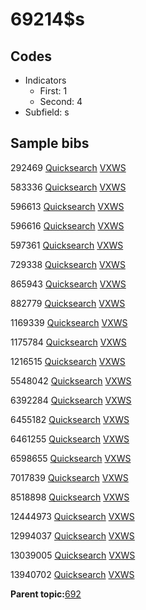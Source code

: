 # 69214$s

## Codes

-   Indicators
    -   First: 1
    -   Second: 4
-   Subfield: s

## Sample bibs

292469 [Quicksearch](https://search.library.yale.edu/catalog/292469) [VXWS](http://prodorbis.library.yale.edu:7014/vxws/GetHoldingsService?bibId=292469)

583336 [Quicksearch](https://search.library.yale.edu/catalog/583336) [VXWS](http://prodorbis.library.yale.edu:7014/vxws/GetHoldingsService?bibId=583336)

596613 [Quicksearch](https://search.library.yale.edu/catalog/596613) [VXWS](http://prodorbis.library.yale.edu:7014/vxws/GetHoldingsService?bibId=596613)

596616 [Quicksearch](https://search.library.yale.edu/catalog/596616) [VXWS](http://prodorbis.library.yale.edu:7014/vxws/GetHoldingsService?bibId=596616)

597361 [Quicksearch](https://search.library.yale.edu/catalog/597361) [VXWS](http://prodorbis.library.yale.edu:7014/vxws/GetHoldingsService?bibId=597361)

729338 [Quicksearch](https://search.library.yale.edu/catalog/729338) [VXWS](http://prodorbis.library.yale.edu:7014/vxws/GetHoldingsService?bibId=729338)

865943 [Quicksearch](https://search.library.yale.edu/catalog/865943) [VXWS](http://prodorbis.library.yale.edu:7014/vxws/GetHoldingsService?bibId=865943)

882779 [Quicksearch](https://search.library.yale.edu/catalog/882779) [VXWS](http://prodorbis.library.yale.edu:7014/vxws/GetHoldingsService?bibId=882779)

1169339 [Quicksearch](https://search.library.yale.edu/catalog/1169339) [VXWS](http://prodorbis.library.yale.edu:7014/vxws/GetHoldingsService?bibId=1169339)

1175784 [Quicksearch](https://search.library.yale.edu/catalog/1175784) [VXWS](http://prodorbis.library.yale.edu:7014/vxws/GetHoldingsService?bibId=1175784)

1216515 [Quicksearch](https://search.library.yale.edu/catalog/1216515) [VXWS](http://prodorbis.library.yale.edu:7014/vxws/GetHoldingsService?bibId=1216515)

5548042 [Quicksearch](https://search.library.yale.edu/catalog/5548042) [VXWS](http://prodorbis.library.yale.edu:7014/vxws/GetHoldingsService?bibId=5548042)

6392284 [Quicksearch](https://search.library.yale.edu/catalog/6392284) [VXWS](http://prodorbis.library.yale.edu:7014/vxws/GetHoldingsService?bibId=6392284)

6455182 [Quicksearch](https://search.library.yale.edu/catalog/6455182) [VXWS](http://prodorbis.library.yale.edu:7014/vxws/GetHoldingsService?bibId=6455182)

6461255 [Quicksearch](https://search.library.yale.edu/catalog/6461255) [VXWS](http://prodorbis.library.yale.edu:7014/vxws/GetHoldingsService?bibId=6461255)

6598655 [Quicksearch](https://search.library.yale.edu/catalog/6598655) [VXWS](http://prodorbis.library.yale.edu:7014/vxws/GetHoldingsService?bibId=6598655)

7017839 [Quicksearch](https://search.library.yale.edu/catalog/7017839) [VXWS](http://prodorbis.library.yale.edu:7014/vxws/GetHoldingsService?bibId=7017839)

8518898 [Quicksearch](https://search.library.yale.edu/catalog/8518898) [VXWS](http://prodorbis.library.yale.edu:7014/vxws/GetHoldingsService?bibId=8518898)

12444973 [Quicksearch](https://search.library.yale.edu/catalog/12444973) [VXWS](http://prodorbis.library.yale.edu:7014/vxws/GetHoldingsService?bibId=12444973)

12994037 [Quicksearch](https://search.library.yale.edu/catalog/12994037) [VXWS](http://prodorbis.library.yale.edu:7014/vxws/GetHoldingsService?bibId=12994037)

13039005 [Quicksearch](https://search.library.yale.edu/catalog/13039005) [VXWS](http://prodorbis.library.yale.edu:7014/vxws/GetHoldingsService?bibId=13039005)

13940702 [Quicksearch](https://search.library.yale.edu/catalog/13940702) [VXWS](http://prodorbis.library.yale.edu:7014/vxws/GetHoldingsService?bibId=13940702)

**Parent topic:**[692](../../tags/692/692.md)

